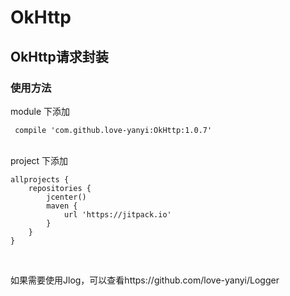# OkHttp
## OkHttp请求封装
### 使用方法

module 下添加

     compile 'com.github.love-yanyi:OkHttp:1.0.7'

<br/>
project 下添加

    allprojects {
        repositories {
            jcenter()
            maven {
                url 'https://jitpack.io'
            }
        }
    }

<br/>

如果需要使用Jlog，可以查看https://github.com/love-yanyi/Logger
